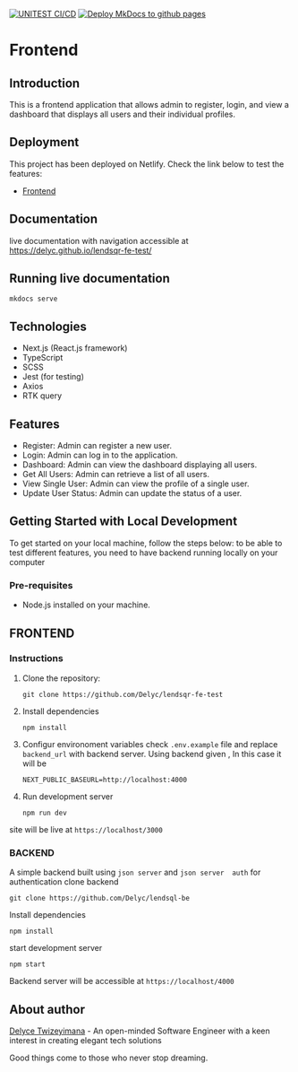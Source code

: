 [![UNITEST CI/CD](https://github.com/Delyc/lendsqr-fe-test/actions/workflows/unitest.yml/badge.svg)](https://github.com/Delyc/lendsqr-fe-test/actions/workflows/unitest.yml) [![Deploy MkDocs to github pages](https://github.com/Delyc/lendsqr-fe-test/actions/workflows/mkdocs.yml/badge.svg)](https://github.com/Delyc/lendsqr-fe-test/actions/workflows/mkdocs.yml)

# Frontend

## Introduction
This is a frontend application that allows admin to register, login, and view a dashboard that displays all users and their individual profiles.

## Deployment
This project has been deployed on Netlify. Check the link below to test the features:
- [Frontend](https://delyce-lendsqr-fe-test.netlify.app/)

## Documentation
live documentation with navigation accessible at https://delyc.github.io/lendsqr-fe-test/
## Running live documentation
```
mkdocs serve
```

## Technologies
- Next.js (React.js framework)
- TypeScript
- SCSS
- Jest (for testing)
- Axios
- RTK query

## Features
- Register: Admin can register a new user.
- Login: Admin can log in to the application.
- Dashboard: Admin can view the dashboard displaying all users.
- Get All Users: Admin can retrieve a list of all users.
- View Single User: Admin can view the profile of a single user.
- Update User Status: Admin can update the status of a user.

## Getting Started with Local Development
To get started on your local machine, follow the steps below:
to be able to test different features, you need to have backend running locally on your computer

### Pre-requisites
- Node.js installed on your machine.

## FRONTEND

### Instructions
1. Clone the repository:
   ```shell
   git clone https://github.com/Delyc/lendsqr-fe-test
   ```
2. Install dependencies
    ```shell
    npm install
    ```
3. Configur environoment variables
   check `.env.example` file and replace `backend_url` with backend server. Using backend given , In this case it will be
   ```
   NEXT_PUBLIC_BASEURL=http://localhost:4000
   ```
   
3. Run development server
    ```shell
    npm run dev
    ````
site will be live at `https://localhost/3000`

### BACKEND
A simple backend built using `json server` and `json server  auth` for authentication
clone backend
```
git clone https://github.com/Delyc/lendsql-be
```
Install dependencies
```
npm install
```
start development server
```
npm start
```
Backend server will be accessible at `https://localhost/4000`
## About author

[Delyce Twizeyimana](https://github.com/delyc) - An open-minded Software Engineer with a keen interest in creating elegant tech solutions

<footer>

Good things come to those who never stop dreaming.

</footer>
